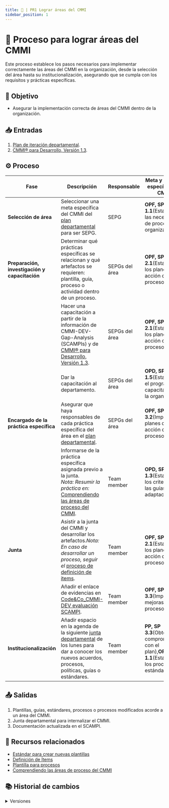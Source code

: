 ```yaml
---
title: 💎 | PR1 Lograr áreas del CMMI
sidebar_position: 1
---
```


# 💎 Proceso para lograr áreas del CMMI

Este proceso establece los pasos necesarios para implementar correctamente las áreas del CMMI en la organización, desde la selección del área hasta su institucionalización, asegurando que se cumpla con los requisitos y prácticas específicas.

## 🎯 Objetivo

- Asegurar la implementación correcta de áreas del CMMI dentro de la organización.

## 📥 Entradas

1. [Plan de iteración departamental](https://docs.google.com/spreadsheets/d/1yvqCf1wp_6ic0Xqwd4LDwk_sMfGdgWF-S9FTfnieVZQ/edit?usp=sharing).
2. [CMMI® para Desarrollo, Versión 1.3](https://drive.google.com/file/d/1KsgYQZIpJzSt7RWqB7WmS-BZ9vGmuig5/view?usp=sharing).

## ⚙️ Proceso

| Fase                                          | Descripción                                                                                                                                                                                                                                              | Responsable    | Meta y práctica específica del CMMI                                                                  |
| --------------------------------------------- | -------------------------------------------------------------------------------------------------------------------------------------------------------------------------------------------------------------------------------------------------------- | -------------- | ---------------------------------------------------------------------------------------------------- |
| **Selección de área**                         | Seleccionar una meta específica del CMMI del [plan departamental](https://docs.google.com/spreadsheets/d/1yvqCf1wp_6ic0Xqwd4LDwk_sMfGdgWF-S9FTfnieVZQ/edit?usp=sharing) para ser SEPG.                                                                   | SEPG           | **OPF, SP 1.1**(Establecer las necesidades de proceso de la organización).                           |
| **Preparación, investigación y capacitación** | Determinar qué prácticas específicas se relacionan y qué artefactos se requieren: plantilla, guía, proceso o actividad dentro de un proceso.                                                                                                             | SEPGs del área | **OPF, SP 2.1**(Establecer los planes de acción de proceso).                                         |
|                                               | Hacer una capacitación a partir de la información de CMMI-DEV-Gap-Analysis (SCAMPIs) y de [CMMI® para Desarrollo, Versión 1.3](hhttps://drive.google.com/file/d/1KsgYQZIpJzSt7RWqB7WmS-BZ9vGmuig5/view?usp=sharing).                                     | SEPGs del área | **OPF, SP 2.1**(Establecer los planes de acción de proceso).                                         |
|                                               | Dar la capacitación al departamento.                                                                                                                                                                                                                     | SEPGs del área | **OPD, SP 1.5**(Establecer el programa de capacitación de la organización).                          |
| **Encargado de la práctica específica**       | Asegurar que haya responsables de cada práctica específica del área en el [plan departamental](https://docs.google.com/spreadsheets/d/1yvqCf1wp_6ic0Xqwd4LDwk_sMfGdgWF-S9FTfnieVZQ/edit?usp=sharing).                                                    | SEPGs del área | **OPF, SP 3.2**(Implementar planes de acción de proceso).                                            |
|                                               | Informarse de la práctica específica asignada previo a la junta. <br/>_Nota: Resumir la práctica en:_ [Comprendiendo las áreas de proceso del CMMI](https://docs.google.com/document/d/19lSwMuoRpzJko4hnMJNj_W6A81tCjo35x_u47YBxRyw/edit?usp=sharing).   | Team member    | **OPD, SP 1.3**(Establecer los criterios y las guías de adaptación).                                 |
| **Junta**                                     | Asistir a la junta del CMMI y desarrollar los artefactos._Nota: En caso de desarrollar un proceso, seguir el_ [proceso de definición de items](./PR2-definicion-items.md).                                                                        | Team member    | **OPF, SP 2.1**(Establecer los planes de acción de proceso).                                         |
|                                               | Añadir el enlace de evidencias en [Code&Co_CMMI-DEV evaluación SCAMPI](https://docs.google.com/spreadsheets/d/1hW2CMK-EKuXaOXwrbGjtfbg8v-DST-pHOJA2ZV5LNhk/edit?usp=sharing).                                                                            | Team member    | **OPF, SP 3.3**(Implementar mejoras de proceso).                                                     |
| **Institucionalización**                      | Añadir espacio en la agenda de la siguiente [junta departamental](https://drive.google.com/drive/folders/1uW11TAX4Z0pN9h2i6CwmBCDxTntzh1AS?usp=drive_link) de los lunes para dar a conocer los nuevos acuerdos, procesos, políticas, guías o estándares. | Team member    | **PP, SP 3.3**(Obtener el compromiso con el plan),**OPD, SP 1.1**(Establecer los procesos estándar). |

## 📤 Salidas

1. Plantillas, guías, estándares, procesos o procesos modificados acorde a un área del CMMI.
2. Junta departamental para internalizar el CMMI.
3. Documentación actualizada en el SCAMPI.

## 📎 Recursos relacionados

- [Estándar para crear nuevas plantillas](/docs/next/standards/estandar-plantillas)
- [Definición de Ítems](/docs/next/procesos/PR2-definicion-items)
- [Plantilla para procesos](/docs/next/plantillas/plantilla-procesos)
- [Comprendiendo las áreas de proceso del CMMI](https://docs.google.com/document/d/19lSwMuoRpzJko4hnMJNj_W6A81tCjo35x_u47YBxRyw/edit?usp=sharing)

## 📚 Historial de cambios

<details>   
<summary>Versiones</summary>
| **Versión** | **Descripción**                                                                 | **Fecha**     | **Colaborador**                         |
|-------------|----------------------------------------------------------------------------------|---------------|---------------------------------------------|
| **2.0.0**   | Proceso exclusivo para prácticas específicas (SP) del modelo CMMI.              | —             | Valeria Zúñiga, Paola Garrido               |
| **2.1.0**   | Correcciones y ajustes en la secuencia de pasos.                                | 28/03/2025    | Valeria Zúñiga                              |
| **3.0.0**   | Inclusión de pasos para institucionalizar el proceso.                           | —             | Diego Fuentes                               |
| **3.1.0**   | Refactorización general del proceso.                                            | 18/04/2025    | Diego Fuentes                               |
| **4.0.0**   | Modificación del proceso basada en áreas de proceso de CMMI y trabajo colaborativo. | 11/05/2025 | Valeria Zúñiga                              |
| **5.0.0**   | Actualización al formato estándar de documentación de procesos.                 | 18/05/2025    | Ángel Mauricio Ramírez Herrera              |
| **5.1.0**       | Correcciones ortográficas y de enlaces                       | 29/05/2025 | Valeria Zúñiga, Nicolas Hood                 |
  | **5.1.1**   | Actualización de enlace al proceso de definición de items . | 30/05/2025  | Juan Pablo Chávez Leal   |
</details>
